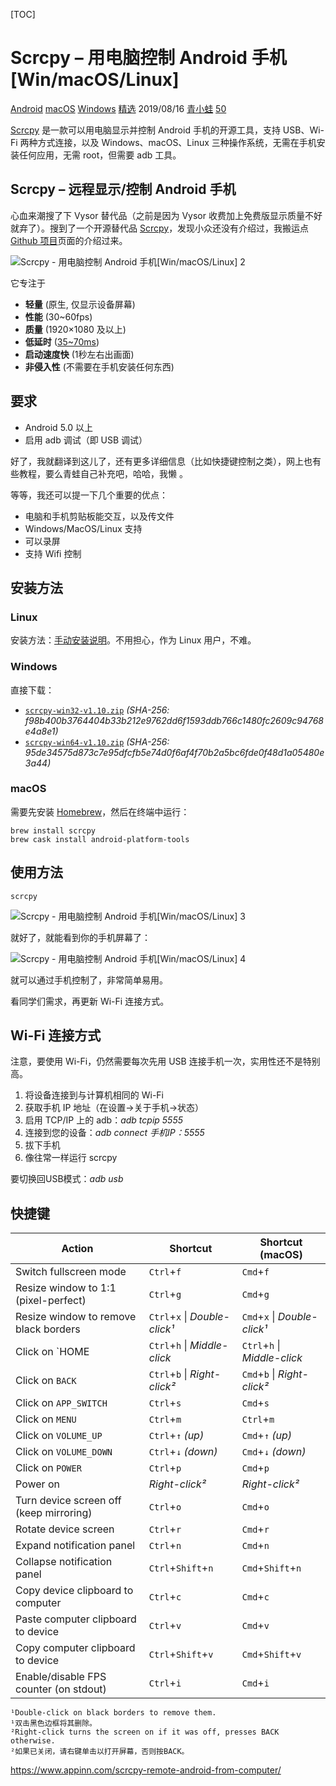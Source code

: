 [TOC]



# Scrcpy – 用电脑控制 Android 手机[Win/macOS/Linux]

[Android](https://www.appinn.com/category/android/) [macOS](https://www.appinn.com/category/mac/) [Windows](https://www.appinn.com/category/windows/) [精选](https://www.appinn.com/category/featured/) 2019/08/16 [青小蛙](https://www.appinn.com/author/qingwa/) [50](https://www.appinn.com/scrcpy-remote-android-from-computer/#comments)



[Scrcpy](https://www.appinn.com/scrcpy-remote-android-from-computer/) 是一款可以用电脑显示并控制 Android 手机的开源工具，支持 USB、Wi-Fi 两种方式连接，以及 Windows、macOS、Linux 三种操作系统，无需在手机安装任何应用，无需 root，但需要 adb 工具。 

## Scrcpy – 远程显示/控制 Android 手机

心血来潮搜了下 Vysor 替代品（之前是因为 Vysor 收费加上免费版显示质量不好就弃了）。搜到了一个开源替代品 [Scrcpy](https://github.com/Genymobile/scrcpy)，发现小众还没有介绍过，我搬运点 [Github 项目](https://github.com/Genymobile/scrcpy)页面的介绍过来。

![Scrcpy - 用电脑控制 Android 手机[Win/macOS/Linux] 2](image-202002161854/ea6dd9baa7673340caf2bb4a06f3a567b3f7a2dd.jpeg)

它专注于

- **轻量** (原生, 仅显示设备屏幕)
- **性能** (30~60fps)
- **质量** (1920×1080 及以上)
- **低延时** ([35~70ms](https://github.com/Genymobile/scrcpy/pull/646))
- **启动速度快** (1秒左右出画面)
- **非侵入性** (不需要在手机安装任何东西)

## 要求

- Android 5.0 以上
- 启用 adb 调试（即 USB 调试）

 

好了，我就翻译到这儿了，还有更多详细信息（比如快捷键控制之类），网上也有些教程，要么青蛙自己补充吧，哈哈，我懒 。

等等，我还可以提一下几个重要的优点：

- 电脑和手机剪贴板能交互，以及传文件
- Windows/MacOS/Linux 支持
- 可以录屏
- 支持 Wifi 控制

## 安装方法

### Linux

安装方法：[手动安装说明](https://github.com/Genymobile/scrcpy/blob/master/BUILD.md)。不用担心，作为 Linux 用户，不难。

### Windows

直接下载：

- [`scrcpy-win32-v1.10.zip`](https://github.com/Genymobile/scrcpy/releases/download/v1.10/scrcpy-win32-v1.10.zip)
  *(SHA-256: f98b400b3764404b33b212e9762dd6f1593ddb766c1480fc2609c94768e4a8e1)*
- [`scrcpy-win64-v1.10.zip`](https://github.com/Genymobile/scrcpy/releases/download/v1.10/scrcpy-win64-v1.10.zip)
  *(SHA-256: 95de34575d873c7e95dfcfb5e74d0f6af4f70b2a5bc6fde0f48d1a05480e3a44)*

### macOS

需要先安装 [Homebrew](https://brew.sh/)，然后在终端中运行：

```
brew install scrcpy
brew cask install android-platform-tools
```

## 使用方法

```
scrcpy
```

![Scrcpy - 用电脑控制 Android 手机[Win/macOS/Linux] 3](image-202002161854/2019-08-166-22-59.jpg!o)

就好了，就能看到你的手机屏幕了：

![Scrcpy - 用电脑控制 Android 手机[Win/macOS/Linux] 4](image-202002161854/2019-08-166-22-53.jpg!o)

就可以通过手机控制了，非常简单易用。

看同学们需求，再更新 Wi-Fi 连接方式。

## Wi-Fi 连接方式

注意，要使用 Wi-Fi，仍然需要每次先用 USB 连接手机一次，实用性还不是特别高。

1. 将设备连接到与计算机相同的 Wi-Fi
2. 获取手机 IP 地址（在设置→关于手机→状态）
3. 启用 TCP/IP 上的 adb：*adb tcpip 5555*
4. 连接到您的设备：*adb connect 手机IP：5555*
5. 拔下手机
6. 像往常一样运行 scrcpy

要切换回USB模式：*adb usb*



## 快捷键

| Action                                  | Shortcut                      | Shortcut (macOS)             |
| --------------------------------------- | ----------------------------- | ---------------------------- |
| Switch fullscreen mode                  | `Ctrl`+`f`                    | `Cmd`+`f`                    |
| Resize window to 1:1 (pixel-perfect)    | `Ctrl`+`g`                    | `Cmd`+`g`                    |
| Resize window to remove black borders   | `Ctrl`+`x` \| *Double-click¹* | `Cmd`+`x` \| *Double-click¹* |
| Click on `HOME                          | `Ctrl`+`h` \| *Middle-click*  | `Ctrl`+`h` \| *Middle-click* |
| Click on `BACK`                         | `Ctrl`+`b` \| *Right-click²*  | `Cmd`+`b` \| *Right-click²*  |
| Click on `APP_SWITCH`                   | `Ctrl`+`s`                    | `Cmd`+`s`                    |
| Click on `MENU`                         | `Ctrl`+`m`                    | `Ctrl`+`m`                   |
| Click on `VOLUME_UP`                    | `Ctrl`+`↑` *(up)*             | `Cmd`+`↑` *(up)*             |
| Click on `VOLUME_DOWN`                  | `Ctrl`+`↓` *(down)*           | `Cmd`+`↓` *(down)*           |
| Click on `POWER`                        | `Ctrl`+`p`                    | `Cmd`+`p`                    |
| Power on                                | *Right-click²*                | *Right-click²*               |
| Turn device screen off (keep mirroring) | `Ctrl`+`o`                    | `Cmd`+`o`                    |
| Rotate device screen                    | `Ctrl`+`r`                    | `Cmd`+`r`                    |
| Expand notification panel               | `Ctrl`+`n`                    | `Cmd`+`n`                    |
| Collapse notification panel             | `Ctrl`+`Shift`+`n`            | `Cmd`+`Shift`+`n`            |
| Copy device clipboard to computer       | `Ctrl`+`c`                    | `Cmd`+`c`                    |
| Paste computer clipboard to device      | `Ctrl`+`v`                    | `Cmd`+`v`                    |
| Copy computer clipboard to device       | `Ctrl`+`Shift`+`v`            | `Cmd`+`Shift`+`v`            |
| Enable/disable FPS counter (on stdout)  | `Ctrl`+`i`                    | `Cmd`+`i`                    |

```
¹Double-click on black borders to remove them.
¹双击黑色边框将其删除。
²Right-click turns the screen on if it was off, presses BACK otherwise.
²如果已关闭，请右键单击以打开屏幕，否则按BACK。
```

https://www.appinn.com/scrcpy-remote-android-from-computer/
